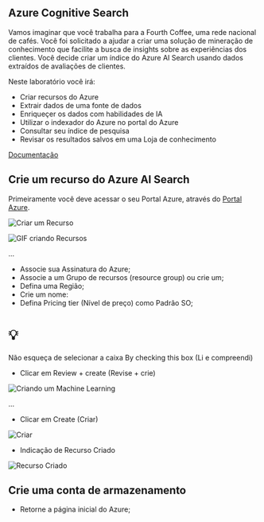 ## Azure Cognitive Search

Vamos imaginar que você trabalha para a Fourth Coffee, uma rede nacional de cafés. Você foi solicitado a ajudar a criar uma solução de mineração de conhecimento que facilite a busca de insights sobre as experiências dos clientes. Você decide criar um índice do Azure AI Search usando dados extraídos de avaliações de clientes.

Neste laboratório você irá:

- Criar recursos do Azure
- Extrair dados de uma fonte de dados
- Enriqueçer os dados com habilidades de IA
- Utilizar o indexador do Azure no portal do Azure
- Consultar seu índice de pesquisa
- Revisar os resultados salvos em uma Loja de conhecimento

[Documentação](https://microsoftlearning.github.io/mslearn-ai-fundamentals/Instructions/Labs/11-ai-search.html)

## Crie um recurso do Azure Al Search

Primeiramente você deve acessar o seu Portal Azure, através do [Portal Azure](https://portal.azure.com/learn.docs.microsoft.com?azure-portal=true).

![Criar um Recurso](https://github.com/cezarscarvalho/DIO-Projeto-Microsoft-Speech/assets/158849910/0c9f2c5d-aeaa-44f8-bfb6-3dbb594bce46)

![GIF criando Recursos](https://github.com/cezarscarvalho/DIO-Projeto-Microsoft-Cognitive/assets/158849910/d1af18b8-4112-448a-9923-0a838d012c14)






...

- Associe sua Assinatura do Azure;
- Associe a um Grupo de recursos (resource group) ou crie um;
- Defina uma Região;
- Crie um nome:
- Defina Pricing tier (Nível de preço) como Padrão SO;


# 💡
 Não esqueça de selecionar a caixa By checking this box (Li e compreendi)
 - Clicar em Review + create (Revise + crie)


![Criando um Machine Learning](https://github.com/cezarscarvalho/DIO-Projeto-Microsoft-Speech/assets/158849910/5d6ba3ac-edb9-4c06-bcad-16d10b6aee3d)

...

- Clicar em Create (Criar)

![Criar](https://github.com/cezarscarvalho/DIO-Projeto-Microsoft-Speech/assets/158849910/b6a61abf-433f-4138-bc00-74c433a5233a)

- Indicação de Recurso Criado

![Recurso Criado](https://github.com/cezarscarvalho/DIO-Projeto-Microsoft-Speech/assets/158849910/33ed6feb-fe44-4bf6-bb62-ec8083fd30df)

## Crie uma conta de armazenamento

- Retorne a página inicial do Azure;


